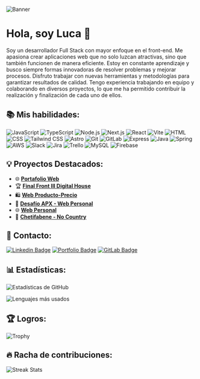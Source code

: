 ![Banner](https://user-images.githubusercontent.com/74038190/241765440-80728820-e06b-4f96-9c9e-9df46f0cc0a5.gif)

# Hola, soy Luca 👋

Soy un desarrollador Full Stack con mayor enfoque en el front-end. Me apasiona crear aplicaciones web que no solo luzcan atractivas, sino que también funcionen de manera eficiente. Estoy en constante aprendizaje y busco siempre formas innovadoras de resolver problemas y mejorar procesos. Disfruto trabajar con nuevas herramientas y metodologías para garantizar resultados de calidad. Tengo experiencia trabajando en equipo y colaborando en diversos proyectos, lo que me ha permitido contribuir la realización y finalización de cada uno de ellos.

## 📚 Mis habilidades:

![JavaScript](https://img.shields.io/badge/-JavaScript-f7df1e?style=for-the-badge&logo=javascript&logoColor=white)
![TypeScript](https://img.shields.io/badge/-TypeScript-3178c6?style=for-the-badge&logo=typescript&logoColor=white)
![Node.js](https://img.shields.io/badge/-Node.js-339933?style=for-the-badge&logo=node.js&logoColor=white)
![Next.js](https://img.shields.io/badge/-Next.js-000000?style=for-the-badge&logo=next.js&logoColor=white)
![React](https://img.shields.io/badge/-React-61DAFB?style=for-the-badge&logo=react&logoColor=white)
![Vite](https://img.shields.io/badge/-Vite-646CFF?style=for-the-badge&logo=vite&logoColor=white)
![HTML](https://img.shields.io/badge/-HTML5-E34F26?style=for-the-badge&logo=html5&logoColor=white)
![CSS](https://img.shields.io/badge/-CSS3-1572B6?style=for-the-badge&logo=css3&logoColor=white)
![Tailwind CSS](https://img.shields.io/badge/-Tailwind_CSS-06B6D4?style=for-the-badge&logo=tailwind-css&logoColor=white)
![Astro](https://img.shields.io/badge/-Astro-FF5D01?style=for-the-badge&logo=astro&logoColor=white)
![Git](https://img.shields.io/badge/-Git-F05032?style=for-the-badge&logo=git&logoColor=white)
![GitLab](https://img.shields.io/badge/-GitLab-FC6D26?style=for-the-badge&logo=gitlab&logoColor=white)
![Express](https://img.shields.io/badge/-Express-000000?style=for-the-badge&logo=express&logoColor=white)
![Java](https://img.shields.io/badge/-Java-007396?style=for-the-badge&logo=java&logoColor=white)
![Spring](https://img.shields.io/badge/-Spring-6DB33F?style=for-the-badge&logo=spring&logoColor=white)
![AWS](https://img.shields.io/badge/-AWS-232F3E?style=for-the-badge&logo=amazon-aws&logoColor=white)
![Slack](https://img.shields.io/badge/-Slack-4A154B?style=for-the-badge&logo=slack&logoColor=white)
![Jira](https://img.shields.io/badge/-Jira-0052CC?style=for-the-badge&logo=jira&logoColor=white)
![Trello](https://img.shields.io/badge/-Trello-0079BF?style=for-the-badge&logo=trello&logoColor=white)
![MySQL](https://img.shields.io/badge/-MySQL-4479A1?style=for-the-badge&logo=mysql&logoColor=white)
![Firebase](https://img.shields.io/badge/-Firebase-FFCA28?style=for-the-badge&logo=firebase&logoColor=white)


## 💡 Proyectos Destacados:

- 🌐 [**Portafolio Web**](https://gitlab.com/lucacarena98/web_personal_2)
- 🏆 [**Final Front III Digital House**](https://github.com/LucaCarena97/Final_FrontIII)
- 🛍️ [**Web Producto-Precio**](https://github.com/LucaCarena97/Web-React)
- 🚀 [**Desafío APX - Web Personal**](https://github.com/LucaCarena97/Web-components?tab=readme-ov-file)
- 🌐 [**Web Personal**](https://gitlab.com/lucacarena98/web_personal)
- 🏢 [**Chetifabene - No Country**](https://github.com/No-Country/c16-24-n-node-react/tree/dev)


## 🚀 Contacto:

[![Linkedin Badge](https://img.shields.io/badge/-Luca%20Carena-0077B5?style=for-the-badge&logo=linkedin&logoColor=white&link=https://www.linkedin.com/in/luca-carena-463855127/)](https://www.linkedin.com/in/luca-carena-463855127/)
[![Portfolio Badge](https://img.shields.io/badge/-%20Portafolio-000000?style=for-the-badge&logo=vercel&logoColor=white&link=https://luca-carena-web.vercel.app/)](https://luca-carena-web.vercel.app/)
[![GitLab Badge](https://img.shields.io/badge/-Mi%20GitLab-FC6D26?style=for-the-badge&logo=gitlab&logoColor=white&link=https://gitlab.com/lucacarena98)](https://gitlab.com/lucacarena98)


## 📊 Estadísticas:
![Estadísticas de GitHub](https://github-readme-stats.vercel.app/api?username=LucaCarena97&show_icons=true&include_all_commits=true&count_private=true&custom_title=Mis%20Estadísticas&theme=radical)

![Lenguajes más usados](https://github-readme-stats.vercel.app/api/top-langs/?username=LucaCarena97&layout=compact&langs_count=6&theme=radical)

## 🏆 Logros:
![Trophy](https://github-profile-trophy.vercel.app/?username=LucaCarena97&theme=radical)

## 🔥 Racha de contribuciones:
![Streak Stats](https://github-readme-streak-stats.herokuapp.com/?user=LucaCarena97&theme=radical)

